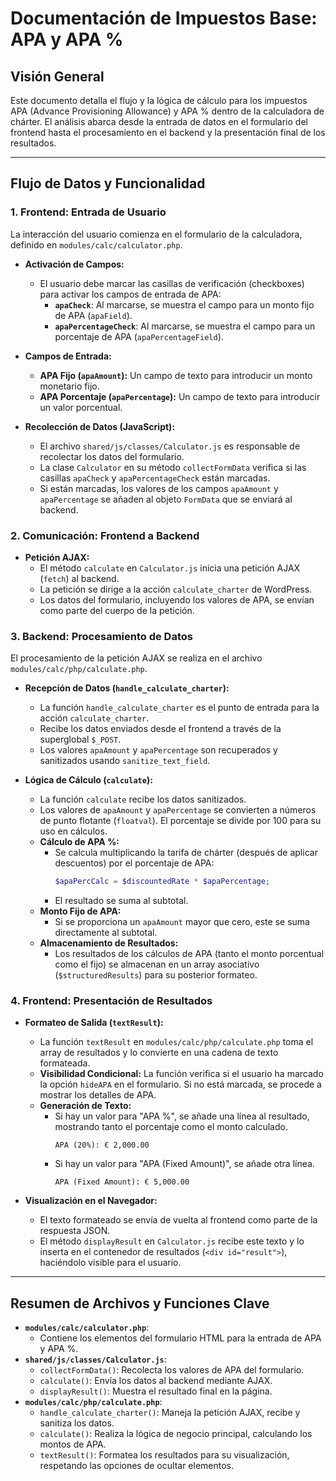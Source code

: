 
# Documentación de Impuestos Base: APA y APA %

## Visión General

Este documento detalla el flujo y la lógica de cálculo para los impuestos APA (Advance Provisioning Allowance) y APA % dentro de la calculadora de chárter. El análisis abarca desde la entrada de datos en el formulario del frontend hasta el procesamiento en el backend y la presentación final de los resultados.

---

## Flujo de Datos y Funcionalidad

### 1. Frontend: Entrada de Usuario

La interacción del usuario comienza en el formulario de la calculadora, definido en `modules/calc/calculator.php`.

- **Activación de Campos:**
    - El usuario debe marcar las casillas de verificación (checkboxes) para activar los campos de entrada de APA:
        - **`apaCheck`**: Al marcarse, se muestra el campo para un monto fijo de APA (`apaField`).
        - **`apaPercentageCheck`**: Al marcarse, se muestra el campo para un porcentaje de APA (`apaPercentageField`).

- **Campos de Entrada:**
    - **APA Fijo (`apaAmount`):** Un campo de texto para introducir un monto monetario fijo.
    - **APA Porcentaje (`apaPercentage`):** Un campo de texto para introducir un valor porcentual.

- **Recolección de Datos (JavaScript):**
    - El archivo `shared/js/classes/Calculator.js` es responsable de recolectar los datos del formulario.
    - La clase `Calculator` en su método `collectFormData` verifica si las casillas `apaCheck` y `apaPercentageCheck` están marcadas.
    - Si están marcadas, los valores de los campos `apaAmount` y `apaPercentage` se añaden al objeto `FormData` que se enviará al backend.

### 2. Comunicación: Frontend a Backend

- **Petición AJAX:**
    - El método `calculate` en `Calculator.js` inicia una petición AJAX (`fetch`) al backend.
    - La petición se dirige a la acción `calculate_charter` de WordPress.
    - Los datos del formulario, incluyendo los valores de APA, se envían como parte del cuerpo de la petición.

### 3. Backend: Procesamiento de Datos

El procesamiento de la petición AJAX se realiza en el archivo `modules/calc/php/calculate.php`.

- **Recepción de Datos (`handle_calculate_charter`):**
    - La función `handle_calculate_charter` es el punto de entrada para la acción `calculate_charter`.
    - Recibe los datos enviados desde el frontend a través de la superglobal `$_POST`.
    - Los valores `apaAmount` y `apaPercentage` son recuperados y sanitizados usando `sanitize_text_field`.

- **Lógica de Cálculo (`calculate`):**
    - La función `calculate` recibe los datos sanitizados.
    - Los valores de `apaAmount` y `apaPercentage` se convierten a números de punto flotante (`floatval`). El porcentaje se divide por 100 para su uso en cálculos.
    - **Cálculo de APA %:**
        - Se calcula multiplicando la tarifa de chárter (después de aplicar descuentos) por el porcentaje de APA:
          ```php
          $apaPercCalc = $discountedRate * $apaPercentage;
          ```
        - El resultado se suma al subtotal.
    - **Monto Fijo de APA:**
        - Si se proporciona un `apaAmount` mayor que cero, este se suma directamente al subtotal.
    - **Almacenamiento de Resultados:**
        - Los resultados de los cálculos de APA (tanto el monto porcentual como el fijo) se almacenan en un array asociativo (`$structuredResults`) para su posterior formateo.

### 4. Frontend: Presentación de Resultados

- **Formateo de Salida (`textResult`):**
    - La función `textResult` en `modules/calc/php/calculate.php` toma el array de resultados y lo convierte en una cadena de texto formateada.
    - **Visibilidad Condicional:** La función verifica si el usuario ha marcado la opción `hideAPA` en el formulario. Si no está marcada, se procede a mostrar los detalles de APA.
    - **Generación de Texto:**
        - Si hay un valor para "APA %", se añade una línea al resultado, mostrando tanto el porcentaje como el monto calculado.
          ```
          APA (20%): € 2,000.00
          ```
        - Si hay un valor para "APA (Fixed Amount)", se añade otra línea.
          ```
          APA (Fixed Amount): € 5,000.00
          ```

- **Visualización en el Navegador:**
    - El texto formateado se envía de vuelta al frontend como parte de la respuesta JSON.
    - El método `displayResult` en `Calculator.js` recibe este texto y lo inserta en el contenedor de resultados (`<div id="result">`), haciéndolo visible para el usuario.

---

## Resumen de Archivos y Funciones Clave

- **`modules/calc/calculator.php`**:
    - Contiene los elementos del formulario HTML para la entrada de APA y APA %.
- **`shared/js/classes/Calculator.js`**:
    - `collectFormData()`: Recolecta los valores de APA del formulario.
    - `calculate()`: Envía los datos al backend mediante AJAX.
    - `displayResult()`: Muestra el resultado final en la página.
- **`modules/calc/php/calculate.php`**:
    - `handle_calculate_charter()`: Maneja la petición AJAX, recibe y sanitiza los datos.
    - `calculate()`: Realiza la lógica de negocio principal, calculando los montos de APA.
    - `textResult()`: Formatea los resultados para su visualización, respetando las opciones de ocultar elementos.
